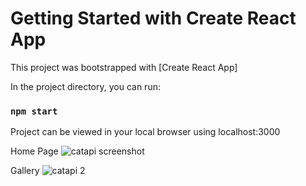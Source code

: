 # Getting Started with Create React App

This project was bootstrapped with [Create React App]

In the project directory, you can run:
### `npm start`

Project can be viewed in your local browser using localhost:3000


Home Page
![catapi screenshot](https://user-images.githubusercontent.com/71329612/173402881-dd899de2-7e78-4364-b4f1-9f9f42366b39.png)

Gallery
![catapi 2](https://user-images.githubusercontent.com/71329612/173403547-23e03650-b42a-4f56-81df-fc104a158dac.png)




